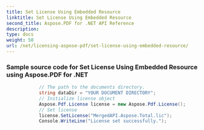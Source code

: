 ```yaml
---
title: Set License Using Embedded Resource
linktitle: Set License Using Embedded Resource
second_title: Aspose.PDF for .NET API Reference
description: 
type: docs
weight: 50
url: /net/licensing-aspose-pdf/set-license-using-embedded-resource/
---
```

### Sample source code for Set License Using Embedded Resource using Aspose.PDF for .NET 
```csharp
            // The path to the documents directory.
            string dataDir = "YOUR DOCUMENT DIRECTORY";
            // Initialize license object
            Aspose.Pdf.License license = new Aspose.Pdf.License();
            // Set license
            license.SetLicense("MergedAPI.Aspose.Total.lic");
            Console.WriteLine("License set successfully.");
```